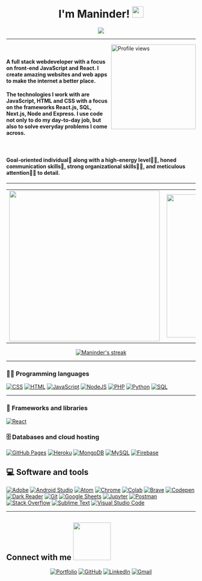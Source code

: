 <h1 align="center">
I'm Maninder! <img src="https://media.giphy.com/media/hvRJCLFzcasrR4ia7z/giphy.gif" width="30"></h1>
<p align="center">
  <a href="https://github.com/DenverCoder1/readme-typing-svg"><img src="https://readme-typing-svg.herokuapp.com?color=%2336BCF7&lines=Full+Stack+Web+Developer+%F0%9F%92%BB;MERN+stack+Dev+%E2%8C%A8%EF%B8%8F;Open+souce+contributor+%F0%9F%A4%9D;%E2%9D%A4%EF%B8%8F+to+add+value+using+code;He+is+a+problem+solver%F0%9F%A7%A9;Cross+Platform+Dev+%F0%9F%8E%AF;Always+learning+new+things+%E2%9C%85&center=true&width=380&height=45"></a>
</p>

<hr />
 <img src="https://res.cloudinary.com/de9lja37o/image/upload/v1640226004/silkMan_rnlnx1.jpg" alt="Profile views" align='right' width='225'/> <a href="https://github.com/github4maninder"> </a>
<br/>

#### A full stack webdeveloper with a focus on front-end JavaScript and React. I create amazing websites and web apps to make the internet a better place.

#### The technologies I work with are JavaScript, HTML and CSS with a focus on the frameworks React.js, SQL, Next.js, Node and Express. I use code not only to do my day-to-day job, but also to solve everyday problems I come across.
<br/>

#### Goal-oriented individual🎯 along with a high-energy level🤹‍♀️, honed communication skills👐, strong organizational skills👮‍♀️, and meticulous attention🕵️‍♀️ to detail.

<hr />

<center>
  <table>	  
	  <td><img width="400px" align="left" src="https://github-readme-stats.vercel.app/api?username=github4maninder&count_private=true&theme=radical&hide_border=true&show_icons=true" /></td>
      <td><img width="380px" align="left" src="https://github-readme-stats.vercel.app/api/top-langs/?username=github4maninder&layout=compact&theme=radical&hide_border=true&langs_count=10" /></td>
  </table>  
</center>  

<p align="center">
  <a href="https://github.com/DenverCoder1/github-readme-streak-stats">
    <img title="🔥 Get streak stats for your profile at git.io/streak-stats" alt="Maninder's streak" src="https://github-readme-streak-stats.herokuapp.com?user=github4maninder&theme=radical&hide_border=true&date_format=M%20j%5B%2C%20Y%5D"/>
  </a>
</p>

<hr />
<h3> 👨‍💻 Programming languages </h3>

<p>
    <a href="https://github.com/search?q=user%3ADenverCoder1+is%3Arepo+language%3Acss"><img alt="CSS" src="https://img.shields.io/badge/CSS%20-%231572B6.svg?logo=css3&logoColor=white"></a>
    <a href="https://github.com/search?q=user%3ADenverCoder1+is%3Arepo+language%3Ahtml"><img alt="HTML" src="https://img.shields.io/badge/HTML%20-%23E34F26.svg?logo=html5&logoColor=white"></a>
    <a href="https://github.com/search?q=user%3ADenverCoder1+is%3Arepo+language%3Ajavascript"><img alt="JavaScript" src="https://img.shields.io/badge/JavaScript%20-%23F7DF1E.svg?logo=javascript&logoColor=black"></a>
    <a href="https://github.com/search?q=user%3ADenverCoder1+is%3Arepo+language%3Ajavascript"><img alt="NodeJS" src="https://img.shields.io/badge/Node.js%20-%2343853D.svg?logo=node.js&logoColor=white"></a>
    <a href="https://github.com/search?q=user%3ADenverCoder1+is%3Arepo+language%3Aphp"><img alt="PHP" src="https://img.shields.io/badge/PHP-%23777BB4.svg?logo=php&logoColor=white"></a>
    <a href="https://github.com/search?q=user%3ADenverCoder1+is%3Arepo+language%3Apython"><img alt="Python" src="https://img.shields.io/badge/Python%20-%2314354C.svg?logo=python&logoColor=white"></a>
    <a href="https://github.com/search?q=user%3ADenverCoder1+is%3Arepo+language%3Asql"><img alt="SQL" src="https://img.shields.io/badge/SQL%20-%23025E8C.svg?logo=amazon-dynamodb&logoColor=white"></a>

<hr />

### 🧰 Frameworks and libraries

<p>
    <a href="https://reactjs.org/"><img alt="React" src="https://img.shields.io/badge/React%20-%2320232a.svg?logo=react&logoColor=%2361DAFB"></a>
   
</p>

### 🗄️ Databases and cloud hosting

<p>
    <a href="#"><img alt="GitHub Pages" src="https://img.shields.io/badge/GitHub%20Pages-%23327FC7.svg?logo=github&logoColor=white"></a>
    <a href="https://www.heroku.com/"><img alt="Heroku" src="https://img.shields.io/badge/Heroku%20-%23430098.svg?logo=heroku&logoColor=white"></a>
    <a href="https://www.mongodb.com/"><img alt="MongoDB" src ="https://img.shields.io/badge/MongoDB-%234ea94b.svg?logo=mongodb&logoColor=white"></a>
    <a href="https://www.mysql.com/"><img alt="MySQL" src="https://img.shields.io/badge/MySQL-%2300f.svg?logo=mysql&logoColor=white"></a>
    <a href="https://firebase.google.com/"><img alt="Firebase" src ="https://img.shields.io/badge/Firebase-%23316192.svg?logo=firebase&logoColor=white"></a>
</p>

## 💻 Software and tools

<p>
    <a href="#"><img alt="Adobe" src="https://img.shields.io/badge/Adobe%20-%23FF0000.svg?logo=adobe&logoColor=white"></a>
    <a href="#"><img alt="Android Studio" src="https://img.shields.io/badge/Android%20Studio-008678.svg?logo=android-studio&logoColor=white"></a>
    <a href="#"><img alt="Atom" src="https://img.shields.io/badge/Atom-3DDC84?logo=atom&logoColor=white"></a>
    <a href="#"><img alt="Chrome" src="https://img.shields.io/badge/Chrome-3DDC84?logo=google-chrome&logoColor=white"></a>
    <a href="#"><img alt="Colab" src="https://img.shields.io/badge/Colab-00b56a.svg?logo=google-colab&logoColor=white"></a>
    <a href="#"><img alt="Brave" src="https://img.shields.io/badge/-Brave-FB542B?logo=brave&logoColor=white"></a>
    <a href="#"><img alt="Codepen" src="https://img.shields.io/badge/Codepen-000000.svg?logo=codepen&logoColor=white"></a>
    <a href="#"><img alt="Dark Reader" src="https://img.shields.io/badge/-Dark%20Reader-141E24?logo=dark-reader&logoColor=white"></a>
    <a href="#"><img alt="Git" src="https://img.shields.io/badge/Git%20-%23F05033.svg?logo=git&logoColor=white"></a>
    <a href="#"><img alt="Google Sheets" src="https://img.shields.io/badge/Google%20Sheets%20-%2334A853.svg?logo=google%20sheets&logoColor=white"></a>
    <a href="#"><img alt="Jupyter" src="https://img.shields.io/badge/Jupyter%20-%23F37626.svg?logo=Jupyter&logoColor=white"></a>
    <a href="#"><img alt="Postman" src="https://img.shields.io/badge/Postman-FF6C37?logo=postman&logoColor=white"></a>
    <a href="#"><img alt="Stack Overflow" src="https://img.shields.io/badge/-Stack%20Overflow-FE7A16?logo=stack-overflow&logoColor=white"></a>
    <a href="#"><img alt="Sublime Text" src="https://img.shields.io/badge/-Sublime%20Text-302E31?logo=sublime-text&logoColor=white"></a>
    <a href="#"><img alt="Visual Studio Code" src="https://img.shields.io/badge/Visual%20Studio%20Code-0078d7.svg?logo=visual-studio-code&logoColor=white"></a>
</p>

<hr />

<h2> Connect with me <img src='https://raw.githubusercontent.com/ShahriarShafin/ShahriarShafin/main/Assets/handshake.gif' width="100px"> </h2>
<p align="center">
	<a href="https://github.com/github4maninder" target="_blank"><img src="https://img.icons8.com/bubbles/50/000000/web.png" alt="Portfolio"/></a>
	<a href="https://github.com/github4maninder" target="_blank"><img src="https://img.icons8.com/bubbles/50/000000/github.png" alt="GitHub"/></a>
	<a href="https://github.com/github4maninder" target="_blank"><img src="https://img.icons8.com/bubbles/50/000000/linkedin.png" alt="LinkedIn"/></a>
	<a href="mailto:maninder.email@gmail.com" target="_blank"><img src="https://img.icons8.com/bubbles/50/000000/gmail.png" alt="Gmail"/></a>
</p>
